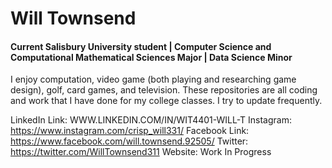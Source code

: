 # Will Townsend
#### Current Salisbury University student | Computer Science and Computational Mathematical Sciences Major | Data Science Minor

I enjoy computation, video game (both playing and researching game design), golf, card games, and television.
These repositories are all coding and work that I have done for my college classes. I try to update frequently.

LinkedIn Link: WWW.LINKEDIN.COM/IN/WIT4401-WILL-T
Instagram: https://www.instagram.com/crisp_will331/
Facebook Link: https://www.facebook.com/will.townsend.92505/
Twitter: https://twitter.com/WillTownsend311
Website: Work In Progress
